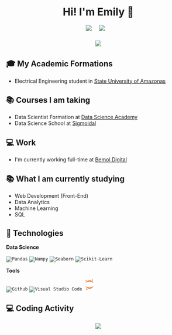 <h1 align="center">Hi! I'm Emily 👋</h1>


<p align="center">
  <a target="_blank"href="https://www.linkedin.com/in/emilyrodrigues17/"><img src="https://img.shields.io/badge/linkedin-%230077B5.svg?&style=for-the-badge&logo=linkedin&logoColor=white" /></a>&nbsp;&nbsp;&nbsp;&nbsp;
  <a href="mailto:emilycelia1712@gmail.com?"><img src="https://img.shields.io/badge/gmail-%23D14836.svg?&style=for-the-badge&logo=gmail&logoColor=white" /></a>&nbsp;&nbsp;&nbsp;&nbsp;
</p>

<h3 align="center"><img src="https://media.giphy.com/media/Wj7lNjMNDxSmc/giphy.gif" width = "300"/></h3>


## :mortar_board: My Academic Formations
- Electrical Engineering student in <a href="http://www1.uea.edu.br/">State University of Amazonas</a>

## :books: Courses I am taking
- Data Scientist Formation at <a href="https://www.datascienceacademy.com.br/pages/home">Data Science Academy</a>
- Data Science School at <a href="https://sigmoidal.ai/">Sigmoidal</a>

## :computer: Work
- I'm currently working full-time at [Bemol Digital](https://www.linkedin.com/company/bemoldigital/)

## :books: What I am currently studying
- Web Development (Front-End)
- Data Analytics
- Machine Learning
- SQL

## :rocket: Technologies

**Data Science**

<code><img height="32" src="https://pandas.pydata.org/static/img/pandas_mark.svg" alt="Pandas" title="Pandas" /></code>
<code><img height="32" src="https://numpy.org/images/logos/numpy.svg" alt="Numpy" title="Numpy" /></code>
<code><img height="32" src="https://user-images.githubusercontent.com/315810/92161415-9e357100-edfe-11ea-917d-f9e33fd60741.png" alt="Seaborn" title="Seaborn" /></code>
<code><img height="32" src="https://upload.wikimedia.org/wikipedia/commons/thumb/0/05/Scikit_learn_logo_small.svg/1200px-Scikit_learn_logo_small.svg.png" alt="Scikit-Learn" title="Scikit-Learn" /></code>

**Tools**

<code><img height="32" src="https://cdn3.iconfinder.com/data/icons/inficons/512/github.png" alt="Github" title="Github"/></code>
<code><img height="32" src="https://cdn.iconscout.com/icon/free/png-64/visual-studio-code-1868941-1583105.png" alt="Visual Studio Code" title="Visual Studio Code" /></code>
<code><img height="32" src="https://raw.githubusercontent.com/github/explore/80688e429a7d4ef2fca1e82350fe8e3517d3494d/topics/jupyter-notebook/jupyter-notebook.png" alt="Jupyter Notebook" title="Jupyter Notebook" /></code>

## :computer: Coding Activity

<p align="center">
  <a href="https://github.com/anuraghazra/github-readme-stats">
    <img
      align="center"
      src="https://github-readme-stats.vercel.app/api/top-langs/?username=EmilyRodrigues17&layout=compact&theme=dracula"
    />
  </a>
  
</p>
